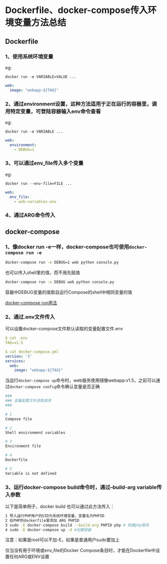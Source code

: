 # Dockerfile、docker-compose传入环境变量方法总结

## Dockerfile

### 1、使用系统环境变量

eg:

`docker run -e VARIABLE=VALUE ...`

```yml
web:
  image: "webapp:${TAG}"
```

### 2、通过environment设置，这种方法适用于正在运行的容器里，调用特定变量，可登陆容器输入env命令查看

eg:

`docker run -e VARIABLE ...`

```yml
web:
  environment:
    - DEBUG=1
```

### 3、可以通过env_file传入多个变量

eg:

`docker run --env-file=FILE ...`

```yml
web:
  env_file:
    - web-variables.env
```

### 4、通过ARG命令传入

## docker-compose

### 1、像docker run -e一样，docker-compose也可使用`docker-compose run -e`

```bash
docker-compose run -e DEBUG=1 web python console.py
```

也可以传入shell里的值，而不用先赋值
```bash
docker-compose run -e DEBUG web python console.py
```

容器中DEBUG变量的值取自运行Compose的shell中相同变量的值

[docker-compose run用法](https://docs.docker.com/compose/reference/run/)

### 2、通过.env文件传入
可以设置docker-compose文件默认读取的变量配置文件.env

```yml
$ cat .env
TAG=v1.5

$ cat docker-compose.yml
version: '3'
services:
  web:
    image: "webapp:${TAG}"
```

当运行`docker-compose up`命令时，web服务使用镜像webapp:v1.5，之前可以通过`docker-compose config`命令确认变量是否正确

```bash
###
### 变量配置文件读取顺序
###

# 1
Compose file

# 2
Shell environment variables

# 3
Environment file

# 4
Dockerfile

# 5
Variable is not defined

```

### 3、运行docker-compose build命令时，通过–build-arg variable传入参数
以下是简单例子，docker build 也可以通过此方法传入：

```bash
1 导入运行PHP用户的UID为系统环境变量，变量名为PHPID
2 在PHP的dockerfile里添加 ARG PHPID
3 sudo -E docker-compose build --build-arg PHPID php # 构建php服务
4 sudo -E docker-compose up -d #创建容器
```

注意：如果是root可以不加-E，如果是普通用户sudo要加上

仅当没有用于环境或env_file的Docker Compose条目时，才能在Dockerfile中设置任何ARG或ENV设置
